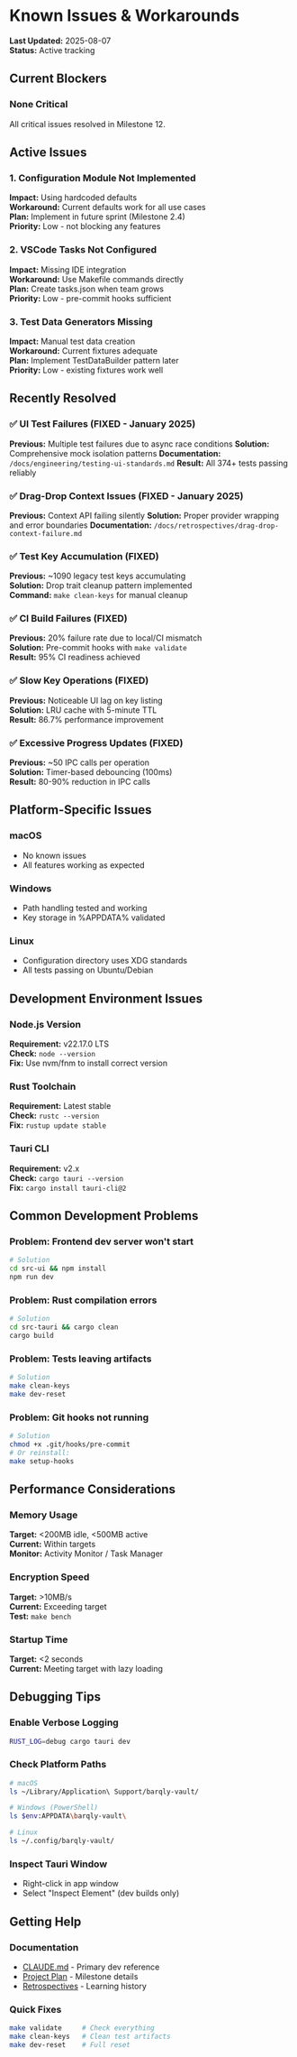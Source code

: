 # Known Issues & Workarounds

**Last Updated:** 2025-08-07  
**Status:** Active tracking

## Current Blockers

### None Critical

All critical issues resolved in Milestone 12.

## Active Issues

### 1. Configuration Module Not Implemented

**Impact:** Using hardcoded defaults  
**Workaround:** Current defaults work for all use cases  
**Plan:** Implement in future sprint (Milestone 2.4)  
**Priority:** Low - not blocking any features

### 2. VSCode Tasks Not Configured

**Impact:** Missing IDE integration  
**Workaround:** Use Makefile commands directly  
**Plan:** Create tasks.json when team grows  
**Priority:** Low - pre-commit hooks sufficient

### 3. Test Data Generators Missing

**Impact:** Manual test data creation  
**Workaround:** Current fixtures adequate  
**Plan:** Implement TestDataBuilder pattern later  
**Priority:** Low - existing fixtures work well

## Recently Resolved

### ✅ UI Test Failures (FIXED - January 2025)

**Previous:** Multiple test failures due to async race conditions
**Solution:** Comprehensive mock isolation patterns
**Documentation:** `/docs/engineering/testing-ui-standards.md`
**Result:** All 374+ tests passing reliably

### ✅ Drag-Drop Context Issues (FIXED - January 2025)

**Previous:** Context API failing silently
**Solution:** Proper provider wrapping and error boundaries
**Documentation:** `/docs/retrospectives/drag-drop-context-failure.md`

### ✅ Test Key Accumulation (FIXED)

**Previous:** ~1090 legacy test keys accumulating  
**Solution:** Drop trait cleanup pattern implemented  
**Command:** `make clean-keys` for manual cleanup

### ✅ CI Build Failures (FIXED)

**Previous:** 20% failure rate due to local/CI mismatch  
**Solution:** Pre-commit hooks with `make validate`  
**Result:** 95% CI readiness achieved

### ✅ Slow Key Operations (FIXED)

**Previous:** Noticeable UI lag on key listing  
**Solution:** LRU cache with 5-minute TTL  
**Result:** 86.7% performance improvement

### ✅ Excessive Progress Updates (FIXED)

**Previous:** ~50 IPC calls per operation  
**Solution:** Timer-based debouncing (100ms)  
**Result:** 80-90% reduction in IPC calls

## Platform-Specific Issues

### macOS

- No known issues
- All features working as expected

### Windows

- Path handling tested and working
- Key storage in %APPDATA% validated

### Linux

- Configuration directory uses XDG standards
- All tests passing on Ubuntu/Debian

## Development Environment Issues

### Node.js Version

**Requirement:** v22.17.0 LTS  
**Check:** `node --version`  
**Fix:** Use nvm/fnm to install correct version

### Rust Toolchain

**Requirement:** Latest stable  
**Check:** `rustc --version`  
**Fix:** `rustup update stable`

### Tauri CLI

**Requirement:** v2.x  
**Check:** `cargo tauri --version`  
**Fix:** `cargo install tauri-cli@2`

## Common Development Problems

### Problem: Frontend dev server won't start

```bash
# Solution
cd src-ui && npm install
npm run dev
```

### Problem: Rust compilation errors

```bash
# Solution
cd src-tauri && cargo clean
cargo build
```

### Problem: Tests leaving artifacts

```bash
# Solution
make clean-keys
make dev-reset
```

### Problem: Git hooks not running

```bash
# Solution
chmod +x .git/hooks/pre-commit
# Or reinstall:
make setup-hooks
```

## Performance Considerations

### Memory Usage

**Target:** <200MB idle, <500MB active  
**Current:** Within targets  
**Monitor:** Activity Monitor / Task Manager

### Encryption Speed

**Target:** >10MB/s  
**Current:** Exceeding target  
**Test:** `make bench`

### Startup Time

**Target:** <2 seconds  
**Current:** Meeting target with lazy loading

## Debugging Tips

### Enable Verbose Logging

```bash
RUST_LOG=debug cargo tauri dev
```

### Check Platform Paths

```bash
# macOS
ls ~/Library/Application\ Support/barqly-vault/

# Windows (PowerShell)
ls $env:APPDATA\barqly-vault\

# Linux
ls ~/.config/barqly-vault/
```

### Inspect Tauri Window

- Right-click in app window
- Select "Inspect Element" (dev builds only)

## Getting Help

### Documentation

- [CLAUDE.md](/CLAUDE.md) - Primary dev reference
- [Project Plan](../project-plan.md) - Milestone details
- [Retrospectives](../retrospectives/) - Learning history

### Quick Fixes

```bash
make validate     # Check everything
make clean-keys   # Clean test artifacts
make dev-reset    # Full reset
```
